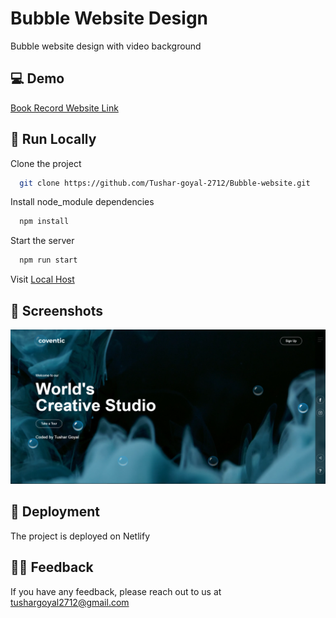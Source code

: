 
#  Bubble Website Design

Bubble website design with video background



## 💻 Demo

[Book Record Website Link](https://website-page-design-by-tushar.netlify.app/)


## 📍 Run Locally

Clone the project

```bash
  git clone https://github.com/Tushar-goyal-2712/Bubble-website.git
```

Install node_module dependencies

```bash
  npm install
```

Start the server
```bash
  npm run start
```

Visit [Local Host](http://localhost/)


## 📍 Screenshots

![](https://github.com/Tushar-goyal-2712/Bubble-website/blob/60afa7e96b0c907d3fef6c51011b0a332846ceea/Screenshots/design.png)

## 📍 Deployment

The project is deployed on Netlify

## 👨‍💻 Feedback

If you have any feedback, please reach out to us at tushargoyal2712@gmail.com
